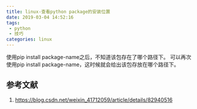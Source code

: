 ```yaml
---
title: linux-查看python package的安装位置
date: 2019-03-04 14:52:16
tags:
 - python
 - 技巧
categories: linux
---
```


使用pip install package-name之后，不知道该包存在了哪个路径下。
可以再次使用pip install package-name，这时候就会给出该包存放在哪个路径下。

## 参考文献
1. https://blog.csdn.net/weixin_41712059/article/details/82940516
